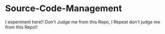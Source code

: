 # Source-Code-Management
I experiment here!! Don't Judge me from this Repo, I Repeat don't judge me from this Repo!!
